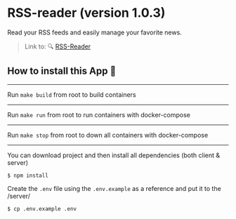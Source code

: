 # RSS-reader (version 1.0.3)
Read your RSS feeds and easily manage your favorite news.

> Link to: 🔍 [RSS-Reader](http://rss-reader.speaking.odessa.ua)

## How to install this App  🚀

---
Run `make build` from root to build containers

---
Run `make run` from root to run containers with docker-compose

---
Run `make stop` from root to down all containers with docker-compose

---

You can download project and then install all dependencies (both client & server)
```
$ npm install
```

Create the `.env` file using the `.env.example` as a reference and put it to the /server/
```
$ cp .env.example .env
```
